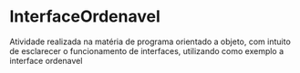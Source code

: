 # InterfaceOrdenavel

Atividade realizada na matéria de programa orientado a objeto, com intuito de esclarecer o funcionamento de interfaces, utilizando como exemplo a interface ordenavel
